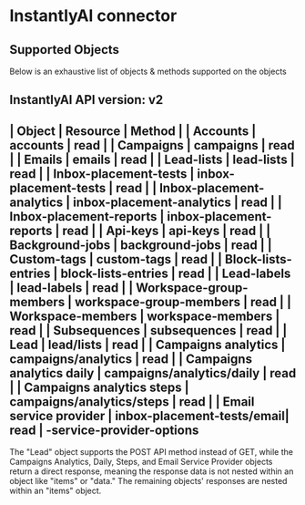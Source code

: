 # InstantlyAI connector


## Supported Objects 
Below is an exhaustive list of objects & methods supported on the objects

InstantlyAI API version: v2
------------------------------------------------------------------
| Object                    | Resource                   | Method |
| Accounts                  | accounts                   | read   |
| Campaigns                 | campaigns                  | read   |
| Emails                    | emails                     | read   |
| Lead-lists                | lead-lists                 | read   |
| Inbox-placement-tests     | inbox-placement-tests      | read   |
| Inbox-placement-analytics | inbox-placement-analytics  | read   |
| Inbox-placement-reports   | inbox-placement-reports    | read   |
| Api-keys                  | api-keys                   | read   |
| Background-jobs           | background-jobs            | read   |
| Custom-tags               | custom-tags                | read   |
| Block-lists-entries       | block-lists-entries        | read   |
| Lead-labels               | lead-labels                | read   |
| Workspace-group-members   | workspace-group-members    | read   |
| Workspace-members         | workspace-members          | read   |
| Subsequences              | subsequences               | read   |
| Lead                      | lead/lists                 | read   |
| Campaigns analytics       | campaigns/analytics        | read   |
| Campaigns analytics daily | campaigns/analytics/daily  | read   |
| Campaigns analytics steps | campaigns/analytics/steps  | read   |
| Email service provider    | inbox-placement-tests/email| read   |
                              -service-provider-options  
------------------------------------------------------------------

The "Lead" object supports the POST API method instead of GET, while the Campaigns Analytics, Daily, Steps, and Email Service Provider objects return a direct response, meaning the response data is not nested within an object like "items" or "data." The remaining objects' responses are nested within an "items" object.
